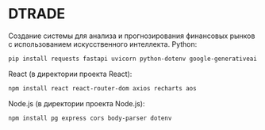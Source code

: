 # DTRADE
Создание системы для анализа и прогнозирования финансовых рынков с использованием искусственного интеллекта.
Python:
```bash
pip install requests fastapi uvicorn python-dotenv google-generativeai yfinance
```
React (в директории проекта React):
```bash
npm install react react-router-dom axios recharts aos
```
Node.js (в директории проекта Node.js):
```bash
npm install pg express cors body-parser dotenv
```
